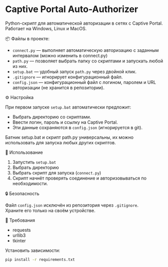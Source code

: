 # Captive Portal Auto-Authorizer

Python-скрипт для автоматической авторизации в сетях с Captive Portal. Работает на Windows, Linux и MacOS.

📦 Файлы в проекте:

- `connect.py` — выполняет автоматическую авторизацию с заданным интервалом (можно изменить в connect.py)
- `path.py` — позволяет выбрать папку со скриптами и запускать любой из них.
- `setup.bat` — удобный запуск `path.py` через двойной клик.
- `.gitignore` — игнорирует конфигурационный файл.
- `config.json` — конфигурационный файл с логином, паролем и URL авторизации (не хранится в репозитории).

⚙️ Настройка

При первом запуске `setup.bat` автоматически предложит:

- Выбрать директорию со скриптами.
- Ввести логин, пароль и ссылку на Captive Portal.
- Эти данные сохраняются в `config.json` (игнорируется в git).

Батник setup.bat и скрипт path.py универсальны, их можно использовать для запуска любых других скриптов.

🚀 Использование

1. Запустить `setup.bat`
2. Выбрать директорию
3. Выбрать скрипт для запуска (`connect.py`)
4. Скрипт начнёт проверять соединение и авторизовываться по необходимости.

🔒 Безопасность

Файл `config.json` исключён из репозитория через `.gitignore`.  
Храните его только на своём устройстве.

📌 Требования

- requests
- urllib3
- tkinter

Установить зависимости:

```bash
pip install -r requirements.txt
